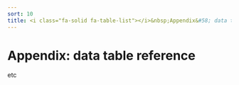 ```yaml
---
sort: 10
title: <i class="fa-solid fa-table-list"></i>&nbsp;Appendix&#58; data table reference
---
```


# Appendix: data table reference

etc
